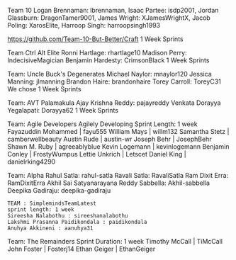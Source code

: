Team 10
  Logan Brennaman: lbrennaman, Isaac Partee: isdp2001, Jordan Glassburn: DragonTamer9001, James Wright: XJamesWrightX, Jacob Poling: XarosElite, Harroop Singh: harroopsingh1993

  https://github.com/Team-10-But-Better/Craft
  1 Week Sprints

Team Ctrl Alt Elite 
  Ronni Hartlage: rhartlage10 
  Madison Perry: IndecisiveMagician 
  Benjamin Hardesty: CrimsonBlack 
  1 Week Sprints 
  
  
  Team: Uncle Buck's Degenerates
  Michael Naylor: mnaylor120
  Jessica Manning: jlmanning
  Brandon Haire: brandonhaire
  Torey Carroll: ToreyC31
  We chose 1 Week Sprints

Team: AVT
Palamakula Ajay Krishna Reddy: pajayreddy
Venkata Dorayya Yegalapati: Dorayya62
1 Week Sprints

Team: Agile Developers Agilely Developing
  Sprint Length: 1 week
	Fayazuddin Mohammed | fayu555
	William Mays | willm132
	Samantha Stetz | camberwellbeauty
	Austin Rude | austin-wr
	Joseph Behr | JosephBehr
	Shawn M. Ruby | agreeablyblue
	Kevin Logemann | kevinlogemann
	Benjamin Conley | FrostyWumpus
	Lettie Unkrich | Letscet
	Daniel King | danielrking4290
	
Team: Alpha
Rahul Satla: rahul-satla
Ravali Satla: RavaliSatla
Ram Dixit Erra: RamDixitErra
Akhil Sai Satyanarayana Reddy Sabbella: Akhil-sabbella
Deepika Gadiraju: deepika-gadiraju	

	
	
	TEAM : SimplemindsTeamLatest
	sprint length: 1 week
	Sireesha Nalabothu : sireeshanalabothu
	Lakshmi Prasanna Paidikondala : paidikondala
	Anuhya Akkineni : aanuhya31


Team: The Remainders
  Sprint Duration: 1 week
  	Timothy McCall | TiMcCall
	John Foster | Fosterj14
	Ethan Geiger | EthanGeiger

